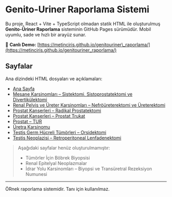 # Genito-Uriner Raporlama Sistemi

Bu proje, React + Vite + TypeScript olmadan statik HTML ile oluşturulmuş **Genito-Üriner Raporlama** sisteminin GitHub Pages sürümüdür. Mobil uyumlu, sade ve hızlı bir arayüz sunar.

📍 **Canlı Demo:** [https://metinciris.github.io/genitouriner\_raporlama/](https://metinciris.github.io/genitouriner_raporlama/)

## Sayfalar

Ana dizindeki HTML dosyaları ve açıklamaları:

* [Ana Sayfa](index.html)
* [Mesane Karsinomları – Sistektomi, Sistoprostatektomi ve Divertikülektomi](Cystectomy.html)
* [Renal Pelvis ve Üreter Karsinomları – Nefröüreterektomi ve Üreterektomi](renal_pelvis.html)
* [Prostat Kanserleri – Radikal Prostatektomi](Radikal_Prostatektomi.html)
* [Prostat Kanserleri – Prostat Trukat](prostat-trukat.html)
* [Prostat – TUR](prostat_tur.html)
* [Üretra Karsinomu](uretra.html)
* [Testis Germ Hücreli Tümörleri – Orşidektomi](testis_germ_hucreli.html)
* [Testis Neoplazisi – Retroperitoneal Lenfadenektomi](testis_neoplazileri_retroperitonel_lap.html)

> Aşağıdaki sayfalar henüz oluşturulmamıştır:
>
> * Tümörler İçin Böbrek Biyopsisi
> * Renal Epitelyal Neoplazmalar
> * İdrar Yolu Karsinomları – Biyopsi ve Transüretral Rezeksiyon Numunesi

---

ÖRnek raporlama sistemidir. Tanı için kullanılmaz.
